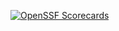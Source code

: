 [![OpenSSF Scorecards](https://api.securityscorecards.dev/projects/github.com/WilliamM23/Projects/badge)](https://securityscorecards.dev/viewer/?uri=github.com/WilliamM23/Projects/)
